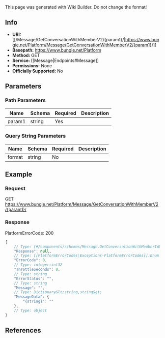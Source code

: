 <span class="wiki-builder">This page was generated with Wiki Builder. Do not change the format!</span>

## Info


* **URI:** [[/Message/GetConversationWithMemberV2/{param1}/|https://www.bungie.net/Platform/Message/GetConversationWithMemberV2/{param1}/]]
* **Basepath:** https://www.bungie.net/Platform
* **Method:** GET
* **Service:** [[Message|Endpoints#Message]]
* **Permissions:** None
* **Officially Supported:** No

## Parameters
### Path Parameters
Name | Schema | Required | Description
---- | ------ | -------- | -----------
param1 | string | Yes | 

### Query String Parameters
Name | Schema | Required | Description
---- | ------ | -------- | -----------
format | string | No | 

## Example
### Request
GET https://www.bungie.net/Platform/Message/GetConversationWithMemberV2/{param1}/

### Response
PlatformErrorCode: 200
```javascript
{
    // Type: [#/components/schemas/Message.GetConversationWithMemberIdV2]
    "Response": null,
    // Type: [[PlatformErrorCodes|Exceptions-PlatformErrorCodes]]:Enum
    "ErrorCode": 0,
    // Type: integer:int32
    "ThrottleSeconds": 0,
    // Type: string
    "ErrorStatus": "",
    // Type: string
    "Message": "",
    // Type: Dictionary&lt;string,string&gt;
    "MessageData": {
        "{string}": ""
    },
    // Type: object
}

```

## References
